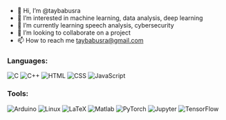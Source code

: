 - 👋 Hi, I’m @taybabusra
- 👀 I’m interested in machine learning, data analysis, deep learning
- 🌱 I’m currently learning speech analysis, cybersecurity
- 💞️ I’m looking to collaborate on a project 
- 📫 How to reach me taybabusra@gmail.com

<!---
taybabusra/taybabusra is a ✨ special ✨ repository because its `README.md` (this file) appears on your GitHub profile.
You can click the Preview link to take a look at your changes.
--->
### Languages:
![C](https://img.shields.io/badge/C-A8B9CC?style=flat&logo=c&logoColor=white)
![C++](https://img.shields.io/badge/C++-00599C?style=flat&logo=cplusplus&logoColor=white)
![HTML](https://img.shields.io/badge/HTML5-E34F26?style=flat&logo=html5&logoColor=white)
![CSS](https://img.shields.io/badge/CSS3-1572B6?style=flat&logo=css3&logoColor=white)
![JavaScript](https://img.shields.io/badge/JavaScript-F7DF1E?style=flat&logo=javascript&logoColor=white)


### Tools:
![Arduino](https://img.shields.io/badge/-Arduino-00979D?style=flat&logo=Arduino&logoColor=white)
![Linux](https://img.shields.io/badge/-Linux-FCC624?style=flat&logo=Linux&logoColor=white)
![LaTeX](https://img.shields.io/badge/-LaTeX-008080?style=flat&logo=LaTeX&logoColor=white)
![Matlab](https://img.shields.io/badge/-MATLAB-0076A8?style=flat&logo=Mathworks&logoColor=white)
![PyTorch](https://img.shields.io/badge/-PyTorch-EE4C2C?style=flat&logo=PyTorch&logoColor=white)
![Jupyter](https://img.shields.io/badge/-Jupyter-F37626?style=flat&logo=Jupyter&logoColor=white)
![TensorFlow](https://img.shields.io/badge/-TensorFlow-FF6F00?style=flat&logo=TensorFlow&logoColor=white)
